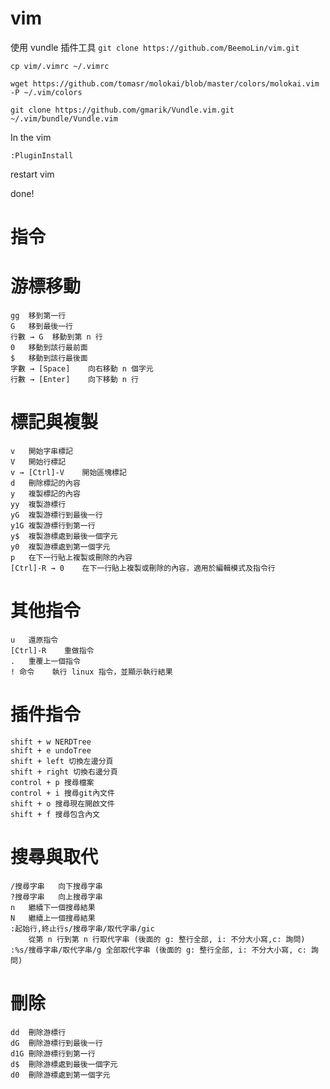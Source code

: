 vim
===
使用 vundle 插件工具
`git clone https://github.com/BeemoLin/vim.git`

`cp vim/.vimrc ~/.vimrc`

`wget https://github.com/tomasr/molokai/blob/master/colors/molokai.vim -P ~/.vim/colors`

`git clone https://github.com/gmarik/Vundle.vim.git ~/.vim/bundle/Vundle.vim`

In the vim

`:PluginInstall`

restart vim

done!

指令
===

# 游標移動
	gg	移到第一行
	G	移到最後一行
	行數 → G	移動到第 n 行
	0	移動到該行最前面
	$	移動到該行最後面
	字數 → [Space]	向右移動 n 個字元
	行數 → [Enter]	向下移動 n 行
# 標記與複製
	v	開始字串標記
	V	開始行標記
	v → [Ctrl]-V	開始區塊標記
	d	刪除標記的內容
	y	複製標記的內容
	yy	複製游標行
	yG	複製游標行到最後一行
	y1G	複製游標行到第一行
	y$	複製游標處到最後一個字元
	y0	複製游標處到第一個字元
	p	在下一行貼上複製或刪除的內容
	[Ctrl]-R → 0	在下一行貼上複製或刪除的內容，適用於編輯模式及指令行
# 其他指令
	u	還原指令
	[Ctrl]-R	重做指令
	.	重覆上一個指令
	! 命令	執行 linux 指令，並顯示執行結果

# 插件指令
	shift + w NERDTree
	shift + e undoTree
	shift + left 切換左邊分頁
	shift + right 切換右邊分頁
	control + p 搜尋檔案
	control + i 搜尋git內文件
	shift + o 搜尋現在開啟文件
	shift + f 搜尋包含內文
# 搜尋與取代
	/搜尋字串	向下搜尋字串
	?搜尋字串	向上搜尋字串
	n	繼續下一個搜尋結果
	N	繼續上一個搜尋結果
	:起始行,終止行s/搜尋字串/取代字串/gic
		從第 n 行到第 n 行取代字串 (後面的 g: 整行全部, i: 不分大小寫,c: 詢問)
	:%s/搜尋字串/取代字串/g	全部取代字串 (後面的 g: 整行全部, i: 不分大小寫, c: 詢問)
# 刪除
	dd	刪除游標行
	dG	刪除游標行到最後一行
	d1G	刪除游標行到第一行
	d$	刪除游標處到最後一個字元
	d0	刪除游標處到第一個字元
